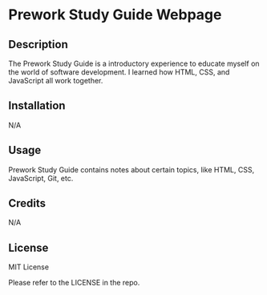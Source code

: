 # Prework Study Guide Webpage

## Description

The Prework Study Guide is a introductory experience to educate myself on the world of software development. I learned how HTML, CSS, and JavaScript all work together.


## Installation

N/A

## Usage

Prework Study Guide contains notes about certain topics, like HTML, CSS, JavaScript, Git, etc.

## Credits

N/A

## License

MIT License

Please refer to the LICENSE in the repo.

